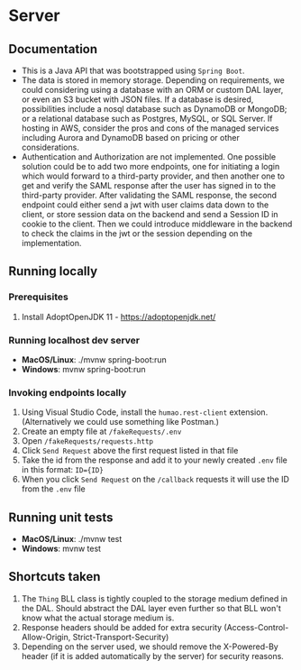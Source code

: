 # Server

## Documentation

* This is a Java API that was bootstrapped using `Spring Boot`.
* The data is stored in memory storage. Depending on requirements, we could considering using a database with an ORM or custom DAL layer, or even an S3 bucket with JSON files. If a database is desired, possibilities include a nosql database such as DynamoDB or MongoDB; or a relational database such as Postgres, MySQL, or SQL Server. If hosting in AWS, consider the pros and cons of the managed services including Aurora and DynamoDB based on pricing or other considerations.
* Authentication and Authorization are not implemented. One possible solution could be to add two more endpoints, one for initiating a login which would forward to a third-party provider, and then another one to get and verify the SAML response after the user has signed in to the third-party provider. After validating the SAML response, the second endpoint could either send a jwt with user claims data down to the client, or store session data on the backend and send a Session ID in cookie to the client. Then we could introduce middleware in the backend to check the claims in the jwt or the session depending on the implementation.

## Running locally

### Prerequisites
1. Install AdoptOpenJDK 11 - https://adoptopenjdk.net/

### Running localhost dev server
* **MacOS/Linux**: ./mvnw spring-boot:run
* **Windows**: mvnw spring-boot:run

### Invoking endpoints locally
1. Using Visual Studio Code, install the `humao.rest-client` extension. (Alternatively we could use something like Postman.)
1. Create an empty file at `/fakeRequests/.env`
1. Open `/fakeRequests/requests.http`
1. Click `Send Request` above the first request listed in that file
1. Take the id from the response and add it to your newly created `.env` file in this format: `ID={ID}`
1. When you click `Send Request` on the `/callback` requests it will use the ID from the `.env` file

## Running unit tests
* **MacOS/Linux**: ./mvnw test
* **Windows**: mvnw test

## Shortcuts taken

1. The `Thing` BLL class is tightly coupled to the storage medium defined in the DAL. Should abstract the DAL layer even further so that BLL won't know what the actual storage medium is.
1. Response headers should be added for extra security (Access-Control-Allow-Origin, Strict-Transport-Security)
1. Depending on the server used, we should remove the X-Powered-By header (if it is added automatically by the server) for security reasons.